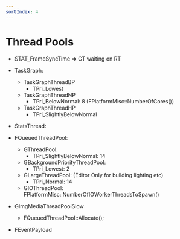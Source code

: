 ```yaml
---
sortIndex: 4
---
```


# Thread Pools

- STAT_FrameSyncTime => GT waiting on RT

- TaskGraph:
  - TaskGraphThreadBP
    - TPri_Lowest
  - TaskGraphThreadNP
    - TPri_BelowNormal: 8 (FPlatformMisc::NumberOfCores())
  - TaskGraphThreadHP
    - TPri_SlightlyBelowNormal

- StatsThread:

- FQueuedThreadPool:
  - GThreadPool:
    - TPri_SlightlyBelowNormal: 14
  - GBackgroundPriorityThreadPool:
    - TPri_Lowest: 2
  - GLargeThreadPool: (Editor Only for building lighting etc)
    - TPri_Normal: 14
  - GIOThreadPool: FPlatformMisc::NumberOfIOWorkerThreadsToSpawn()

- GImgMediaThreadPoolSlow
  - FQueuedThreadPool::Allocate();

- FEventPayload